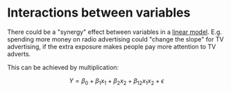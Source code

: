 # Interactions between variables

There could be a "synergy" effect between variables in a
[linear model](202210111445.md). E.g. spending more money on radio advertising
could "change the slope" for TV advertising, if the extra exposure makes people
pay more attention to TV adverts.

This can be achieved by multiplication:

$$
Y = \beta_0 + \beta_1x_1 + \beta_2x_2 + \beta_{12}x_1x_2 + \epsilon
$$

